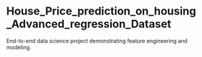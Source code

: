 # House_Price_prediction_on_housing_Advanced_regression_Dataset
End-to-end data science project demonstrating feature engineering and modeling.

